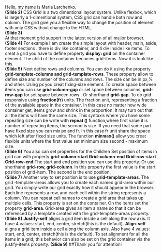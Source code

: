 

Hello, my name is Maria Larchenko.  
**(Slide 2)**
CSS Grid is a two dimentional layout system. Unlike flexbox, which is largerly a 1-dimentional system, CSS grid can handle both row
and column.
 The grid give you a flexible way to change the position of element with only CSS without change to the HTML.   
**(Slide 3)**  
At that moment grid support in the latest version of all majior browser.  
**(Slide 4)**
For example I am create the simple layout with header, main, aside, footer sections . 
there is div like container, and 4 div inside like items. 
To creat a grid you have to define property **display: grid** on the container element. 
The child of the container becomes grid-items.
Now it is  look like  this.  
**(Slide 5)**
Next define rows and columns. You can do it using the property **grid-template-columns 
and grid-template-rows**. 
These property allow to define size and number of the columns and rows. The size can be in px,% and other. Using px you creat
fixing-size element. 
To create space between items you can use **grid-column-gap** or set space between columns,  **grid-row-gap** for set space between 
rows .
Or shorthand **grid-gap**.
To do grid responsive using **fraction(fr)** units. 
The  fraction unit, representing a fraction of the available space in the container. 
In this  case no matter how wide container get, items grow and shrink in the proportion.
It may turn out that all the items will have the same size.
This syntaxis where you have some repeating size can be write with **repeat ()** function,where first value it is number of 
repeating items, the second  is  size.
If you need that some part have fixed size you can mix px and fr. 
In this case fr unit share the space which left after fixed size units.
The function **minmax()** allow you creat flexible units where the first value set minimum size second - maximum size.  
**(Slide 6)**
You also can set properties for the Children
Set position of items in grid can with property **grid-column-start
Grid-column-end
Grid-row-start
Grid-row-end**
The start and end position you can use this property. Or use shorthand **grid-row, grid-column**. In this property the first value is
the start position of grid-item. The second is the end position.     
**(Slide 7)**
Another way to set position is to use **grid-template-areas**.
The grid -template-areas allows you to create each named grid-area within our grid. You simply write our grid exactly how it
should appear in the browser. Each line represents a row, and each cell within the string represents a column.
You can repeat cell names to create a grid area that takes up multiple cells. This property is set on the container.
On the items set the property **grid-area**.
Grid-area gives an item a name so that it can be referenced by a template created with the grid-template-areas property.   
**(Slide 8)**
**Justify-self** aligns a grid item inside a cell along the row axis.
It have 4 values: start, end, center, stretch(this is the default).
**Align-self** aligns a grid item inside a cell along the column axis. Also have 4 values: start, end, center, stretch(this is the default).
To set alignment for all the items in a grid, this behavior can also be set on the grid container via the justify-items property.
**(Slide 9)**
##Thank you for attention!


